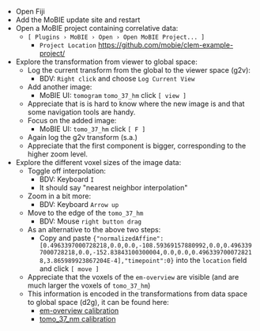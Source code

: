 - Open Fiji
- Add the MoBIE update site and restart
- Open a MoBIE project containing correlative data:
  - `[ Plugins › MoBIE › Open › Open MoBIE Project... ]`
    - `Project Location` https://github.com/mobie/clem-example-project/
- Explore the transformation from viewer to global space:
  - Log the current transform from the global to the viewer space (g2v):
    - BDV: `Right click` and choose `Log Current View`
  - Add another image:
    - MoBIE UI: `tomogram` `tomo_37_hm` click `[ view ]`
  - Appreciate that is is hard to know where the new image is and that some navigation tools are handy.
  - Focus on the added image:
    - MoBIE UI: `tomo_37_hm` click `[ F ]`
  - Again log the g2v transform (s.a.)
  - Appreciate that the first component is bigger, corresponding to the higher zoom level.
- Explore the different voxel sizes of the image data:
  - Toggle off interpolation:
    - BDV: Keyboard `I`
    - It should say "nearest neighbor interpolation"
  - Zoom in a bit more:
    - BDV: Keyboard `Arrow up`
  - Move to the edge of the `tomo_37_hm`
    - BDV: Mouse `right button drag`
  - As an alternative to the above two steps:
    - Copy and paste `{"normalizedAffine":[0.4963397000728218,0.0,0.0,-108.59369157880992,0.0,0.4963397000728218,0.0,-152.83843100300004,0.0,0.0,0.4963397000728218,3.865989923867204E-4],"timepoint":0}` into the `location` field and click `[ move ]`
  - Appreciate that the voxels of the `em-overview` are visible (and are much larger the voxels of `tomo_37_hm`)
  - This information is encoded in the transformations from data space to global space (d2g), it can be found here:
    - [em-overview calibration](https://s3.embl.de/yeast-clem/hela/images/ome-zarr/em-overview.ome.zarr/.zattrs)
    - [tomo_37_nm calibration](https://github.com/mobie/clem-example-project/blob/66064176fa39b9f7d0e94f855f1c4b7d226812d4/data/hela/images/bdv-n5-s3/tomo_37_hm.xml#L38)






